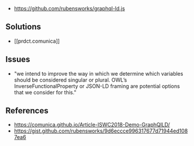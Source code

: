 
- https://github.com/rubensworks/graphql-ld.js

## Solutions

- [[prdct.comunica]]

## Issues

- "we intend to improve the way in which we determine which variables should be considered singular or plural. OWL’s InverseFunctionalProperty or JSON-LD framing are potential options that we consider for this."

## References

- https://comunica.github.io/Article-ISWC2018-Demo-GraphQlLD/
- https://gist.github.com/rubensworks/9d6eccce996317677d71944ed1087ea6
